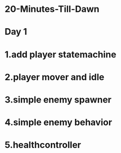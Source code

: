# 20-Minutes-Till-Dawn
# Day 1
# 1.add player statemachine
# 2.player mover and idle
# 3.simple enemy spawner
# 4.simple enemy behavior
# 5.healthcontroller
